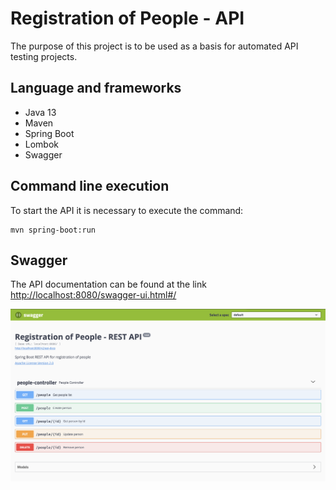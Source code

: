 # Registration of People - API

The purpose of this project is to be used as a basis for automated API testing projects.

## Language and frameworks
   
- Java 13
- Maven
- Spring Boot
- Lombok
- Swagger

## Command line execution

To start the API it is necessary to execute the command:

```shell script
mvn spring-boot:run
```

## Swagger

The API documentation can be found at the link <http://localhost:8080/swagger-ui.html#/>


![](src/main/resources/img/Swagger.png)